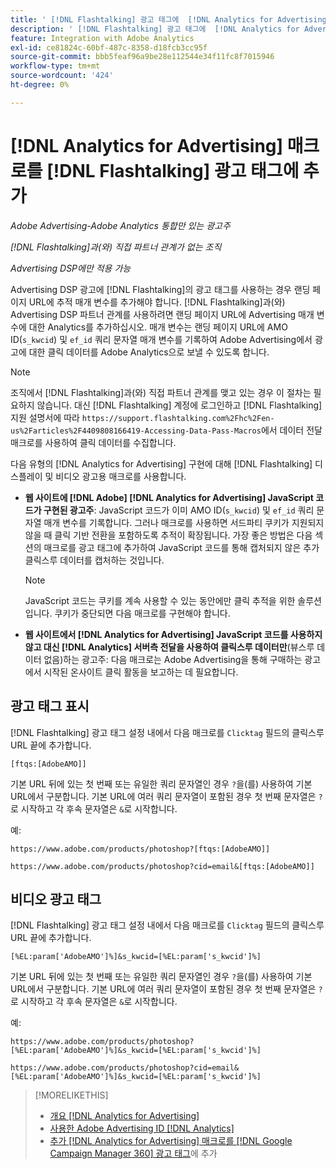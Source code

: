 ```yaml
---
title: ' [!DNL Flashtalking] 광고 태그에  [!DNL Analytics for Advertising] 매크로 추가'
description: ' [!DNL Flashtalking] 광고 태그에  [!DNL Analytics for Advertising] 매크로를 추가하는 이유와 방법을 알아봅니다.'
feature: Integration with Adobe Analytics
exl-id: ce81824c-60bf-487c-8358-d18fcb3cc95f
source-git-commit: bbb5feaf96a9be28e112544e34f11fc8f7015946
workflow-type: tm+mt
source-wordcount: '424'
ht-degree: 0%

---
```


# [!DNL Analytics for Advertising] 매크로를 [!DNL Flashtalking] 광고 태그에 추가

*Adobe Advertising-Adobe Analytics 통합만 있는 광고주*

*[!DNL Flashtalking]과(와) 직접 파트너 관계가 없는 조직*

*Advertising DSP에만 적용 가능*

Advertising DSP 광고에 [!DNL Flashtalking]의 광고 태그를 사용하는 경우 랜딩 페이지 URL에 추적 매개 변수를 추가해야 합니다. [!DNL Flashtalking]과(와) Advertising DSP 파트너 관계를 사용하려면 랜딩 페이지 URL에 Advertising 매개 변수에 대한 Analytics를 추가하십시오. 매개 변수는 랜딩 페이지 URL에 AMO ID(`s_kwcid`) 및 `ef_id` 쿼리 문자열 매개 변수를 기록하여 Adobe Advertising에서 광고에 대한 클릭 데이터를 Adobe Analytics으로 보낼 수 있도록 합니다.

>[!NOTE]
>
>조직에서 [!DNL Flashtalking]과(와) 직접 파트너 관계를 맺고 있는 경우 이 절차는 필요하지 않습니다. 대신 [!DNL Flashtalking] 계정에 로그인하고 [!DNL Flashtalking] 지원 설명서에 따라 `https://support.flashtalking.com%2Fhc%2Fen-us%2Farticles%2F4409808166419-Accessing-Data-Pass-Macros`에서 데이터 전달 매크로를 사용하여 클릭 데이터를 수집합니다.

다음 유형의 [!DNL Analytics for Advertising] 구현에 대해 [!DNL Flashtalking] 디스플레이 및 비디오 광고용 매크로를 사용합니다.

* **웹 사이트에 [!DNL Adobe] [!DNL Analytics for Advertising] JavaScript 코드가 구현된 광고주**: JavaScript 코드가 이미 AMO ID(`s_kwcid`) 및 `ef_id` 쿼리 문자열 매개 변수를 기록합니다. 그러나 매크로를 사용하면 서드파티 쿠키가 지원되지 않을 때 클릭 기반 전환을 포함하도록 추적이 확장됩니다. 가장 좋은 방법은 다음 섹션의 매크로를 광고 태그에 추가하여 JavaScript 코드를 통해 캡처되지 않은 추가 클릭스루 데이터를 캡처하는 것입니다.

  >[!NOTE]
  >
  >JavaScript 코드는 쿠키를 계속 사용할 수 있는 동안에만 클릭 추적을 위한 솔루션입니다. 쿠키가 중단되면 다음 매크로를 구현해야 합니다.

* **웹 사이트에서 [!DNL Analytics for Advertising] JavaScript 코드를 사용하지 않고 대신 [!DNL Analytics] 서버측 전달을 사용하여 클릭스루 데이터만**(뷰스루 데이터 없음)하는 광고주: 다음 매크로는 Adobe Advertising을 통해 구매하는 광고에서 시작된 온사이트 클릭 활동을 보고하는 데 필요합니다.

## 광고 태그 표시

[!DNL Flashtalking] 광고 태그 설정 내에서 다음 매크로를 `Clicktag` 필드의 클릭스루 URL 끝에 추가합니다.

```
[ftqs:[AdobeAMO]]
```

기본 URL 뒤에 있는 첫 번째 또는 유일한 쿼리 문자열인 경우 `?`을(를) 사용하여 기본 URL에서 구분합니다. 기본 URL에 여러 쿼리 문자열이 포함된 경우 첫 번째 문자열은 `?`로 시작하고 각 후속 문자열은 `&`로 시작합니다.

예:

`https://www.adobe.com/products/photoshop?[ftqs:[AdobeAMO]]`

`https://www.adobe.com/products/photoshop?cid=email&[ftqs:[AdobeAMO]]`

## 비디오 광고 태그

[!DNL Flashtalking] 광고 태그 설정 내에서 다음 매크로를 `Clicktag` 필드의 클릭스루 URL 끝에 추가합니다.

```
[%EL:param['AdobeAMO']%]&s_kwcid=[%EL:param['s_kwcid']%]
```

기본 URL 뒤에 있는 첫 번째 또는 유일한 쿼리 문자열인 경우 `?`을(를) 사용하여 기본 URL에서 구분합니다. 기본 URL에 여러 쿼리 문자열이 포함된 경우 첫 번째 문자열은 `?`로 시작하고 각 후속 문자열은 `&`로 시작합니다.

예:

`https://www.adobe.com/products/photoshop?[%EL:param['AdobeAMO']%]&s_kwcid=[%EL:param['s_kwcid']%]`

`https://www.adobe.com/products/photoshop?cid=email&[%EL:param['AdobeAMO']%]&s_kwcid=[%EL:param['s_kwcid']%]`

>[!MORELIKETHIS]
>
>* [개요 [!DNL Analytics for Advertising]](overview.md)
>* [사용한 Adobe Advertising ID [!DNL Analytics]](/help/integrations/analytics/ids.md)
>* [추가 [!DNL Analytics for Advertising] 매크로를  [!DNL Google Campaign Manager 360] 광고 태그](/help/integrations/analytics/macros-google-campaign-manager.md)에 추가

